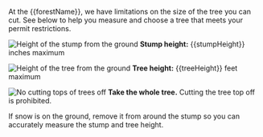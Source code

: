 At the {{forestName}}, we have limitations on the size of the tree you can cut. See below
to help you measure and choose a tree that meets your permit restrictions.

![Height of the stump from the ground](/assets/img/site-wide/tree-stump-height-icon.svg "stump height")  **Stump height:** {{stumpHeight}} inches maximum

![Height of the tree from the ground](/assets/img/site-wide/tree-height-icon.svg "tree height")  **Tree height:** {{treeHeight}} feet maximum

![No cutting tops of trees off](/assets/img/site-wide/tree-top-icon.svg "no tree-topping")  **Take the whole tree.**  Cutting the tree top off is prohibited.
 
If snow is on the ground, remove it from around the stump so you can accurately measure the stump and tree height.

